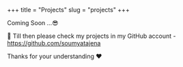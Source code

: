 +++
title = "Projects"
slug = "projects"
+++

Coming Soon ...😎

💎 Till then please check my projects in my GitHub account - https://github.com/soumyatajena

Thanks for your understanding ❤️